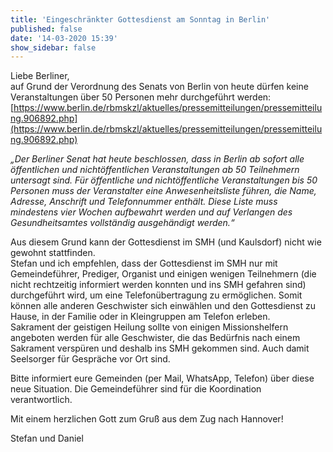 ```yaml
---
title: 'Eingeschränkter Gottesdienst am Sonntag in Berlin'
published: false
date: '14-03-2020 15:39'
show_sidebar: false
---
```


Liebe Berliner,   
auf Grund der Verordnung des Senats von Berlin von heute dürfen keine Veranstaltungen über 50 Personen mehr durchgeführt werden: [https://www.berlin.de/rbmskzl/aktuelles/pressemitteilungen/pressemitteilung.906892.php](https://www.berlin.de/rbmskzl/aktuelles/pressemitteilungen/pressemitteilung.906892.php)

_„Der Berliner Senat hat heute beschlossen, dass in Berlin ab sofort alle öffentlichen und nichtöffentlichen Veranstaltungen ab 50 Teilnehmern untersagt sind.
Für öffentliche und nichtöffentliche Veranstaltungen bis 50 Personen muss der Veranstalter eine Anwesenheitsliste führen, die Name, Adresse, Anschrift und Telefonnummer enthält. Diese Liste muss mindestens vier Wochen aufbewahrt werden und auf Verlangen des Gesundheitsamtes vollständig ausgehändigt werden.“_   
   
Aus diesem Grund kann der Gottesdienst im SMH (und Kaulsdorf) nicht wie gewohnt stattfinden.   
Stefan und ich empfehlen, dass der Gottesdienst im SMH nur mit Gemeindeführer, Prediger, Organist und einigen wenigen Teilnehmern (die nicht rechtzeitig informiert werden konnten und ins SMH gefahren sind) durchgeführt wird, um eine Telefonübertragung zu ermöglichen. Somit können alle anderen Geschwister sich einwählen und den Gottesdienst zu Hause, in der Familie oder in Kleingruppen am Telefon erleben.   
Sakrament der geistigen Heilung sollte von einigen Missionshelfern angeboten werden für alle Geschwister, die das Bedürfnis nach einem Sakrament verspüren und deshalb ins SMH gekommen sind. Auch damit Seelsorger für Gespräche vor Ort sind.   
   
Bitte informiert eure Gemeinden (per Mail, WhatsApp, Telefon) über diese neue Situation. Die Gemeindeführer sind für die Koordination verantwortlich.   
   
Mit einem herzlichen Gott zum Gruß aus dem Zug nach Hannover!   
   
Stefan und Daniel